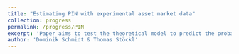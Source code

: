 ```yaml
---
title: "Estimating PIN with experimental asset market data"
collection: progress
permalink: /progress/PIN
excerpt: 'Paper aims to test the theoretical model to predict the probability of informed trading in an experimental market.'
author: 'Dominik Schmidt & Thomas Stöckl'
---
```


